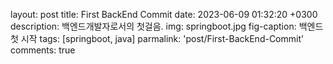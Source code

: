 layout: post
title: First BackEnd Commit
date: 2023-06-09 01:32:20 +0300
description: 백엔드개발자로서의 첫걸음. 
img: springboot.jpg 
fig-caption: 백엔드 첫 시작
tags: [springboot, java]
parmalink: 'post/First-BackEnd-Commit'
comments: true